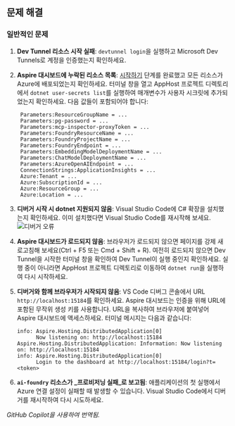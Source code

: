 ## 문제 해결

### 일반적인 문제

1. **Dev Tunnel 리소스 시작 실패**: `devtunnel login`을 실행하고 Microsoft Dev Tunnels로 계정을 인증했는지 확인하세요.
1. **Aspire 대시보드에 누락된 리소스 목록**: [시작하기](./getting-started.md) 단계를 완료했고 모든 리소스가 Azure에 배포되었는지 확인하세요. 터미널 창을 열고 AppHost 프로젝트 디렉토리에서 `dotnet user-secrets list`를 실행하여 매개변수가 사용자 시크릿에 추가되었는지 확인하세요. 다음 값들이 포함되어야 합니다:

   ```
    Parameters:ResourceGroupName = ...
    Parameters:pg-password = ...
    Parameters:mcp-inspector-proxyToken = ...
    Parameters:FoundryResourceName = ...
    Parameters:FoundryProjectName = ...
    Parameters:FoundryEndpoint = ...
    Parameters:EmbeddingModelDeploymentName = ...
    Parameters:ChatModelDeploymentName = ...
    Parameters:AzureOpenAIEndpoint = ...
    ConnectionStrings:ApplicationInsights = ...
    Azure:Tenant = ...
    Azure:SubscriptionId = ...
    Azure:ResourceGroup = ...
    Azure:Location = ...
   ```

1. **디버거 시작 시 dotnet 지원되지 않음**: Visual Studio Code에 C# 확장을 설치했는지 확인하세요. 이미 설치했다면 Visual Studio Code를 재시작해 보세요.
   ![디버거 오류](../media/troubleshooting/dotnet-debugger-not-supported.png)

1. **Aspire 대시보드가 로드되지 않음**: 브라우저가 로드되지 않으면 페이지를 강제 새로고침해 보세요(Ctrl + F5 또는 Cmd + Shift + R). 여전히 로드되지 않으면 Dev Tunnel을 시작한 터미널 창을 확인하여 Dev Tunnel이 실행 중인지 확인하세요. 실행 중이 아니라면 AppHost 프로젝트 디렉토리로 이동하여 `dotnet run`을 실행하여 다시 시작하세요.

1. **디버거와 함께 브라우저가 시작되지 않음**: VS Code 디버그 콘솔에서 URL `http://localhost:15184`를 확인하세요. Aspire 대시보드는 인증을 위해 URL에 포함된 무작위 생성 키를 사용합니다. URL을 복사하여 브라우저에 붙여넣어 Aspire 대시보드에 액세스하세요. 터미널 메시지는 다음과 같습니다:

   ```
   info: Aspire.Hosting.DistributedApplication[0]
         Now listening on: http://localhost:15184
   Aspire.Hosting.DistributedApplication: Information: Now listening on: http://localhost:15184
   info: Aspire.Hosting.DistributedApplication[0]
         Login to the dashboard at http://localhost:15184/login?t=<token>
   ```

1. **`ai-foundry` 리소스가 _프로비저닝 실패_로 보고됨**: 애플리케이션의 첫 실행에서 Azure 연결 설정이 실패할 때 발생할 수 있습니다. Visual Studio Code에서 디버거를 재시작하여 다시 시도하세요.

*GitHub Copilot을 사용하여 번역됨.*
